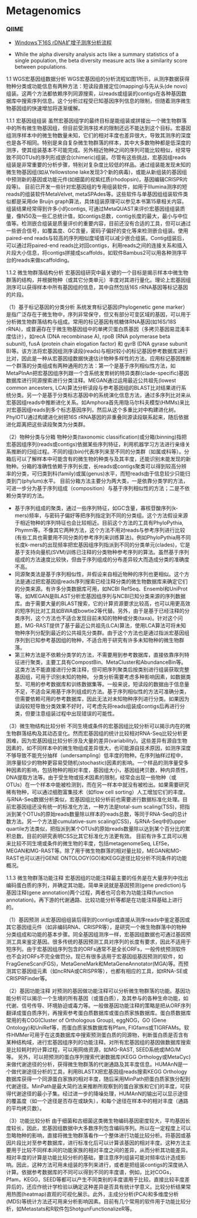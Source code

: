# Metagenomics

### QIIME

* [Windows下16S rDNA扩增子测序分析流程](http://blog.ligene.cn/2019/06/08/win16s-pipeline/)

* While the alpha diversity analysis acts like a summary statistics of a single population, the beta diversity measure acts like a similarity score between populations. 

1.1 WGS宏基因组数据分析
WGS宏基因组的分析流程如图1所示，从测序数据获得物种分类或功能信息有两种方法：短读段直接定位(mapping)与先从头(de novo)组装。这两个方法都依赖序列同源搜索，以reads或组装的contigs在各种基因数据库中搜索序列信息。这个分析过程受已知基因序列信息的限制，但随着测序微生物基因组的快速增加将逐渐缓解。

1.1.1 宏基因组组装
虽然宏基因组学的最终目标是能组装或拼接出一个微生物群落中的所有微生物基因组，但目前受测序技术的限制还远不能达到这个目标。宏基因组测序样本中的微生物数量未知，它们的相对丰度也差异很大，导致其测序的深度也是各不相同。特别是来自复杂微生物群落的样本，其中大多数物种都是低深度的测序，使其组装基本不可能完成。另外相近物种之间的序列可能比较相似，经常导致不同OTUs的序列形成嵌合(chimeric)组装。尽管有这些挑战，宏基因组reads组装是非常重要的分析步骤，特别对复杂度比较低的样品。通过组装能发现未知的微生物基因组(如从Yellowstone lake发现3个新的病毒)，或能从新组装的基因组中预测新的基因或功能元件(如细菌的视紫红质(rhodopsin)，基因编辑CRISPR片段等)。
目前已开发一些针对宏基因组的专用组装软件，如用于Illumina测序的短reads的组装软件MetaVelvet, metaSPAdes等。这些软件与单基因组组装软件类似都是采用de Bruijn graph算法，具体组装原理可以参见本书第15章相关内容。组装结果经常得到许多小的contigs, 可通过MetaQUAST来评价宏基因组组装质量，像N50及一些汇总统计值，如contigs总数，contig长度的最大，最小与中位值等。检测嵌合组装是质量评价的重要内容，目前还没有合适的工具，但可以通过一些嵌合信号，如覆盖度、GC含量，密码子偏好的变化等来检测嵌合组装。使用paired-end reads与较高的序列相似度域值可以减少嵌合组装。Contig组装后，可以通过将paired-end reads比对回contigs，利用reads之间的连接关系和插入片段大小信息，将contigs拼接成scaffolds，如软件Bambus2可以用各种测序平台的reads来做scaffolding。

1.1.2 微生物群落结构分析
宏基因组研究中最关键的一个目标是揭示样本中微生物群落的结构，并根据物种（或其它分类单元）丰度对其进行量化。理论上宏基因组测序可以获得样本中所有基因组的信息，其中自然包括16S rRNA基因等标记基因的片段。

（1）基于标记基因的分类分析 
系统发育标记基因(Phylogenetic gene marker）是指广泛存在于微生物中，序列非常保守，但又有部分可变区域的基因，可以用于分析微生物群落结构与组成。常用的标记基因有核糖体RNA基因(如16S/18S rRNA)，或普遍存在于微生物基因组中的单拷贝蛋白质基因（多拷贝基因易混淆丰度估计），如recA (DNA recombinase A), rpoB (RNA polymerase beta subunit), fusA (protein chain elogation factor) 和 gyrB (DNA gyrase subunit B)等。该方法将宏基因组测序读段(reads)与相对较小的标记基因参考数据库进行比对，因此是一种从宏基因组数据快速估计物种多样性的方法。应用标记基因推断一个群落的分类组成有两种通用的方法：第一个是基于序列相似性方法，如MetaPlnAn把宏基因组序列跟一个含系统发育树的特异类群(clade-specific)基因数据库进行同源搜索进行分类注释。MEGAN通过运用最近公共祖先(lowest common ancesters, LCA)算法分析读段与参考基因组的BLAST比对结果进行系统分类。另一个是基于分类标志基因中的系统演化信息方法，通过多序列比对来从宏基因组reads中推断进化关系。如Amphora首先用隐马尔科夫模型(HMMs)来比对宏基因组reads到多个标志基因序列，然后从这个多重比对中构建进化树。PhylOTU通过构建进化树把16S rRNA基因的非重叠同源读段联系起来，随后依据进化距离把这些读段聚类为分类群。

（2）物种分类与分箱
物种分类(taxonomic classification)或分箱(binning)指把宏基因组序列(reads或contigs)依据某些序列特征，利用机器学习方法进行亲缘关系推断的归组过程。不同的组(bin)代表序列来至不同的分类群（如属或科等）。分箱后可以了解样本中可能含有的微生物的种类与及其丰度，还能识别未能发现的新物种。分箱的准确性依赖于序列长度，长reads或contigs聚类可以得到较高分辨率的分类，可归类到科(family)或属(genus)水平，而短reads由于信息较少只能归类到门(phylum)水平。
目前分箱方法主要分为两大类，一是依靠分类学的方法，可进一步分为基于序列组成（composition）与基于序列相似性的方法；二是不依赖分类学的方法。
* 基于序列组成的聚类，通过一些序列特征，如GC含量，寡核苷酸序列(k-mers)频率，与密码子偏好等把序列指定到不同的分类组。这个方法假设来源于相近物种的序列特征也会比较相近。目前这个方法的工具有PhyloPythia, Phymm等。不像其它两种方法，这个方法不用对reads与参考序列进行比较(有些工具也需要用不同分类的参考序列来训练算法)。例如PhyloPythia用不同长度k-mers的出现频率把宏基因组序列指派到不同的分类单元(clades)，它是基于支持向量机(SVM)训练已注释的分类物种参考序列的算法。虽然基于序列组成的方法速度比较快，但由于序列组成的分布差异较大而造成分类的准确度不高。
* 同源聚类法是基于序列相似性，并假设来自相近物种的序列也更相似。这个方法是通过把宏基因组reads序列搜索已经注释分类的微生物数据库来确定它们的分类来源。有许多分类数据库可用，如NCBI RefSeq、Ensembl和UniProt等。如MEGAN是BLAST分析宏基因组序列与NCBI已知分类来源的序列数据库。由于需要大量的BLAST搜索，它的计算资源要求比较高，也可以用更高效的短序列比对工具如BWA或bowtie2等代替。另外，由于是基于已经注释的分类序列，这个方法也不适合发现目前未知的物种或分类(taxa)。针对这个问题，MG-RAST提供了基于最近公共祖先(LCA)算法，使用LCA算法可将未知物种序列分配到最近的公共祖先分类群。由于这个方法也是通过指派宏基因组序列到已知参考基因组的物种，不适合用于研究有许多未知物种的微生物群落。
* 第三种方法是不依赖分类学的方法，不需要用到参考数据库，直接依靠序列特征进行聚类，主要工具有CompostBin、MetaCluster和AbundanceBin等。这类方法不能直接进行分类注释，但可把序列聚类后按类别进行组装获取完整基因组，可用于识别未知的物种。
分类分析需要考虑多种影响因素，如数据类型、可用的参考数据库和训练数据集等。一般来说，短读段的数据由于信息量不足，不适合采用基于序列组成的方法。基于序列相似性的方法可准确分类，但需要依赖可用的参考数据库，因此无法对未知物种序列进行分类。如果因为读段较短导致分类效果不好时，可考虑先将reads组装成contigs后再进行分类，但要注意组装过程中出现错误的可能性。

（3）微生物结构比较分析
不同生境或条件的宏基因组比较分析可以揭示内在的微生物群落结构及其动态变化。然而宏基因组的统计比较相对RNA-Seq比较分析更困难，因为宏基因组比较分析涉及大量的差异(variability)。这些差异有源自生物因素的，如不同样本中的微生物组成差异很大，也可能源自技术原因，如测序深度不够导致不能充分抽样（undersampling）低丰度的物种。在序列抽样过程中，测序量较少的物种更容易受随机(stochastic)因素的影响。一个样品的测序量受多种因素的影响，包括物种的相对丰度，基因组大小，基因组拷贝数，种内异质性，DNA提取方法等。由于受生物或技术因素的限制，经常会出现一些物种（或OTUs）在一个样本中能被检测到，而在另一样本中就没有被检出。如果需要研究稀有物种，可以通过细胞富集技术（如flow cell sorting）人工增加它们的丰度。
与RNA-Seq数据分析类似，宏基因组比较分析前也需要进行数据标准化处理。目前宏基因组还没有统一的标准化方法，一种方法是total-sum scaling(TSS)，把指派到某个OTUs的原始reads数量除以样本的reads总数，等同于RNA-Seq的总计数方法。另一个方法是cumulative-sum scaling(CSS)，与RNA-Seq中的upper quartile方法类似，把指派到某个OTUs的原始reads数量除以达到某个百分比的累积总数。目前的研究表明CSS比其它标准化方法更有效。
目前有许多工具可以用来比较不同生境或条件的微生物的丰度，包括metagenomeSeq, LEfSe，MEGAN和MG-RAST等。除了用于微生物群落的相对量比较，MEGAN和MG-RAST也可以进行GENE ONTOLOGY(GO)和KEGG途径比较分析不同条件的功能概况。

1.1.3 微生物群落功能注释
宏基因组的功能注释最主要的任务是在大量序列中找出编码蛋白质的序列，并确定其功能。简单来说就是基因预测(gene prediction)与基因注释(gene annotation)两个过程，两者也可合称为功能注释(function annotation)。再下游的代谢通路、比较功能分析等都是在功能注释基础上进行的。

（1）基因预测
从宏基因组组装后得到的contigs或直接从测序reads中鉴定基因或其它基因组元件（如非编码RNA、CRISPR等），是研究一个微生物群落中的物种分类组成和功能的基本步骤。同全基因组测序一样，宏基因组数据也可通过基因预测工具来鉴定基因。很多传统的基因预测工具对序列的长度有要求，因此不适用于短序列。由于宏基因组序列包含的ORFs通常不是全长ORFs，一般传统预测软件也不会对ORFs不完全做罚分。现已有很多适用于宏基因组基因预测的软件，如FragGeneScan(FGS)，MetaGeneMark和MetaGeneAnnotator(MGA)等。而预测其它基因组元素（如ncRNA或CRISPR等），也都有相应的工具，如tRNA-SE或CRISPRFinder等。

（2）基因功能注释
对预测的基因做功能注释可以分析微生物群落的功能。基因功能分析可以揭示一个生境的所有基因（或蛋白质），及其参与的各种生命功能，如代谢、信号传导、环境胁迫或毒力等。一般做基因功能注释的策略是把从ORF序列翻译成蛋白质序列，再搜索参考蛋白质数据库或蛋白质家族数据库。蛋白质数据库常用的有COG(Cluster of Orthologous Group), eggNOG，GO (Gene Ontology)和UniRef等，而蛋白质家族数据库有Pfam, FIGfams或TIGRFAMs。软件HMMer可用于在这类数据库中搜索预测蛋白质的同源物，判断蛋白质是否含有某种结构域，进行宏基因组序列的功能注释。对所有宏基因组的基因做数据库搜索是比较耗时的计算过程，可以用网络资源，如MG-RAST, SEED系统或IMG/M等。
另外，可以把预测的蛋白序列搜索代谢数据库(KEGG Orthology或MetaCyc)来做代谢途径的分析，获得微生物群落的代谢通路及其丰度信息。HUMAnN是一个做代谢途径分析的工具，利用BLASTX把宏基因组reads搜索KEGG Orthology数据库获得一个同源蛋白家族的相对丰度，随后采用MinPath把蛋白质家族分配到代谢途径。MinPath是最大简约法来推断所观察到的蛋白家族和它们的丰度，可获得代谢途径的最小子集。经过进一步的降噪处理，HUMAnN的输出可以显示途径的覆盖度（如一个途径是否存在或缺失），和每个途径在样本中的相对丰度（通路的平均拷贝数）。

（3）功能比较分析
由于细菌和古细菌这类微生物编码基因密度较大，平均基因长度较长，因此，宏基因组数据中大多数序列包含编码序列。所以在一定程度上可以忽略物种的影响，直接将微生物群落看作一个整体进行功能比较分析。将基因或基因片段比对至参考数据库，进行标准化后可以计算该基因的相对丰度。这种方法主要用于比较不同样本间的功能家族的相对丰度之间的差异，从而分析其功能差异。
相对丰度的计算是功能比较分析的基础，要注意序列组装可能对频率估计造成影响。因此，这种方法可用未组装的序列来进行，或者是把组装contigs的深度纳入计算。依据参考数据库的不同可以得到不同的丰度谱，例如，比对COGs，Pfam，KEGG，SEED等都可以产生不同类别的丰度谱用于比较。直接比较丰度差异后的，还应作统计学检验以确定这种差异是否具有统计学意义。比较分析结果常用热图(heatmap)直观的可视化展示。此外，主成分分析(PCA)和多维度分析(MDS)等统计方法还可用来分析影响因素。目前有几个常用的软件用于功能比较分析，如Metastats和R软件包ShotgunFunctionalizeR等。

